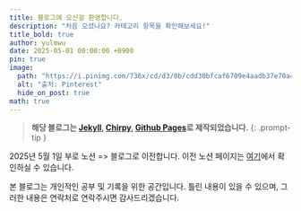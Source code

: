 ```yaml
---
title: 블로그에 오신걸 환영합니다.
description: "처음 오셨나요? 카테고리 항목을 확인해보세요!"
title_bold: true
author: yulmwu
date: 2025-05-01 00:00:00 +0900
pin: true
image:
  path: "https://i.pinimg.com/736x/cd/d3/0b/cdd30bfcaf6709e4aadb37e70a4141ea.jpg"
  alt: "출처: Pinterest"
  hide_on_post: true
math: true
---
```


> **해당 블로그는 [Jekyll](https://jekyllrb.com/), [Chirpy](https://github.com/cotes2020/jekyll-theme-chirpy), [Github Pages](https://pages.github.com/)로 제작되었습니다.**
{: .prompt-tip }

2025년 5월 1일 부로 노션 => 블로그로 이전합니다.
이전 노션 페이지는 [여기](https://scythe-snowplow-4f2.notion.site/1e27c27c3ffb8084a92ee54f6c12f3dd?v=1e27c27c3ffb801b9549000c91fd4afb&pvs=4)에서 확인하실 수 있습니다.

본 블로그는 개인적인 공부 및 기록을 위한 공간입니다.
틀린 내용이 있을 수 있으며, 그러한 내용은 연락처로 연락주시면 감사드리겠습니다.
